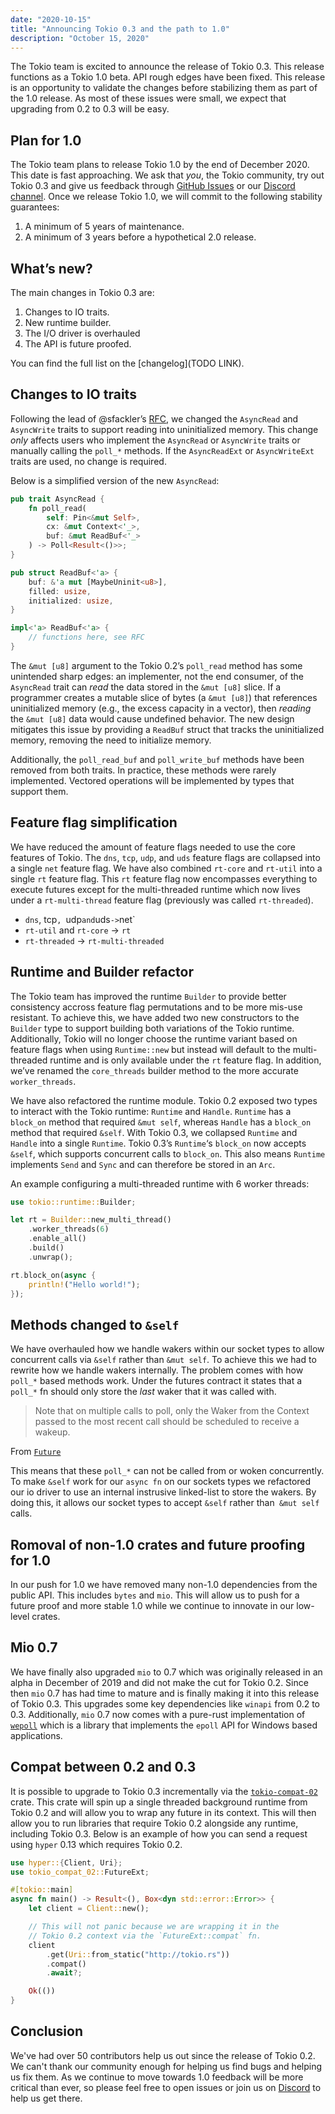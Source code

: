 ```yaml
---
date: "2020-10-15"
title: "Announcing Tokio 0.3 and the path to 1.0"
description: "October 15, 2020"
---
```


The Tokio team is excited to announce the release of Tokio 0.3. This release functions as a Tokio 1.0 beta. API rough edges have been fixed. This release is an opportunity to validate the changes before stabilizing them as part of the 1.0 release. As most of these issues were small, we expect that upgrading from 0.2 to 0.3 will be easy.

## Plan for 1.0

The Tokio team plans to release Tokio 1.0 by the end of December 2020. This date is fast approaching. We ask that *you*, the Tokio community, try out Tokio 0.3 and give us feedback through [GitHub Issues](https://github.com/tokio-rs/tokio/issues) or our [Discord channel](https://discord.gg/tokio). Once we release Tokio 1.0, we will commit to the following stability guarantees:

1. A minimum of 5 years of maintenance.
2. A minimum of 3 years before a hypothetical 2.0 release.

## What’s new?

The main changes in Tokio 0.3 are:

1. Changes to IO traits.
2. New runtime builder.
3. The I/O driver is overhauled
4. The API is future proofed.

You can find the full list on the [changelog](TODO LINK).

## Changes to IO traits

Following the lead of @sfackler’s [RFC](https://github.com/rust-lang/rfcs/pull/2930), we changed the `AsyncRead` and `AsyncWrite` traits to support reading into uninitialized memory. This change *only* affects users who implement the `AsyncRead` or `AsyncWrite` traits or manually calling the `poll_*` methods. If the `AsyncReadExt` or `AsyncWriteExt` traits are used, no change is required.

Below is a simplified version of the new `AsyncRead`:

```rust
pub trait AsyncRead {
    fn poll_read(
        self: Pin<&mut Self>, 
        cx: &mut Context<'_>, 
        buf: &mut ReadBuf<'_>
    ) -> Poll<Result<()>>;
}

pub struct ReadBuf<'a> {
    buf: &'a mut [MaybeUninit<u8>],
    filled: usize,
    initialized: usize,
}

impl<'a> ReadBuf<'a> {
    // functions here, see RFC
}
```
The `&mut [u8]` argument to the Tokio 0.2’s `poll_read` method has some unintended sharp edges: an implementer, not the end consumer, of the `AsyncRead` trait can *read* the data stored in the `&mut [u8]` slice. If a programmer creates a mutable slice of bytes (a `&mut [u8]`) that references uninitialized memory (e.g., the excess capacity in a vector), then *reading* the `&mut [u8]` data would cause undefined behavior. The new design mitigates this issue by providing a `ReadBuf` struct that tracks the uninitialized memory, removing the need to initialize memory.

Additionally, the `poll_read_buf` and `poll_write_buf` methods have been removed from both traits. In practice, these methods were rarely implemented. Vectored operations will be implemented by types that support them.

## Feature flag simplification

We have reduced the amount of feature flags needed to use the core features of Tokio. The `dns`, `tcp`, `udp`,  and `uds` feature flags are collapsed into a single `net` feature flag. We have also combined `rt-core` and `rt-util` into a single `rt` feature flag. This `rt` feature flag now encompasses everything to execute futures except for the multi-threaded runtime which now lives under a `rt-multi-thread` feature flag (previously was called `rt-threaded`).

- `dns`, tcp`, `udp` and `uds` -> `net`
- `rt-util` and `rt-core` -> `rt`
- `rt-threaded` -> `rt-multi-threaded`

## Runtime and Builder refactor

The Tokio team has improved the runtime `Builder` to provide better consistency accross feature flag permutations and to be more mis-use resistant. To achieve this, we have added two new constructors to the `Builder` type to support building both variations of the Tokio runtime. Additionally, Tokio will no longer choose the runtime variant based on feature flags when using `Runtime::new` but instead will default to the multi-threaded runtime and is only available under the `rt` feature flag. In addition, we’ve renamed the `core_threads` builder method to the more accurate `worker_threads`. 

We have also refactored the runtime module. Tokio 0.2 exposed two types to interact with the Tokio runtime: `Runtime` and `Handle`. `Runtime` has a `block_on` method that required `&mut self`, whereas `Handle` has a `block_on` method that required `&self`. With Tokio 0.3, we collapsed `Runtime` and `Handle` into a single `Runtime`. Tokio 0.3’s `Runtime`‘s `block_on` now accepts `&self`, which supports concurrent calls to `block_on`. This also means `Runtime` implements `Send` and `Sync` and can therefore be stored in an `Arc`.

An example configuring a multi-threaded runtime with 6 worker threads:

```rust
use tokio::runtime::Builder;

let rt = Builder::new_multi_thread()
    .worker_threads(6)
    .enable_all()
    .build()
    .unwrap();

rt.block_on(async {
    println!("Hello world!");
});
```

## Methods changed to `&self`

We have overhauled how we handle wakers within our socket types to allow concurrent calls via `&self` rather than `&mut self`. To achieve this we had to rewrite how we handle wakers internally. The problem comes with how `poll_*` based methods work. Under the futures contract it states that a `poll_*` fn should only store the _last_ waker that it was called with. 

> Note that on multiple calls to poll, only the Waker from the Context passed to the most recent call should be scheduled to receive a wakeup.

From [`Future`](doc.rust-lang.org/std/future/trait.Future.html)

This means that these `poll_*` can not be called from or woken concurrently. To make `&self` work for our `async fn` on our sockets types we refactored our io driver to use an internal instrusive linked-list to store the wakers. By doing this, it allows our socket types to accept `&self` rather than` &mut self` calls. 

## Romoval of non-1.0 crates and future proofing for 1.0

In our push for 1.0 we have removed many non-1.0 dependencies from the public API. This includes `bytes` and `mio`. This will allow us to push for a future proof and more stable 1.0 while we continue to innovate in our low-level crates.

## Mio 0.7

We have finally also upgraded `mio` to 0.7 which was originally released in an alpha in December of 2019 and did not make the cut for Tokio 0.2. Since then `mio` 0.7 has had time to mature and is finally making it into this release of Tokio 0.3. This upgrades some key dependencies like `winapi` from 0.2 to 0.3. Additionally, `mio` 0.7 now comes with a pure-rust implementation of [`wepoll`](https://github.com/piscisaureus/wepoll) which is a library that implements the `epoll` API for Windows based applications.

## Compat between 0.2 and 0.3

It is possible to upgrade to Tokio 0.3 incrementally via the [`tokio-compat-02`](https://docs.rs/tokio-compat-02) crate. This crate will spin up a single threaded background runtime from Tokio 0.2 and will allow you to wrap any future in its context. This will then allow you to run libraries that require Tokio 0.2 alongside any runtime, including Tokio 0.3. Below is an example of how you can send a request using `hyper` 0.13 which requires Tokio 0.2.

```rust
use hyper::{Client, Uri};
use tokio_compat_02::FutureExt;

#[tokio::main]
async fn main() -> Result<(), Box<dyn std::error::Error>> {
    let client = Client::new();

    // This will not panic because we are wrapping it in the
    // Tokio 0.2 context via the `FutureExt::compat` fn.
    client
        .get(Uri::from_static("http://tokio.rs"))
        .compat()
        .await?;

    Ok(())
}
```

## Conclusion

We've had over 50 contributors help us out since the release of Tokio 0.2. We can't thank our community enough for helping us find bugs and helping us fix them. As we continue to move towards 1.0 feedback will be more critical than ever, so please feel free to open issues or join us on [Discord](https://discord.gg/tokio) to help us get there.

